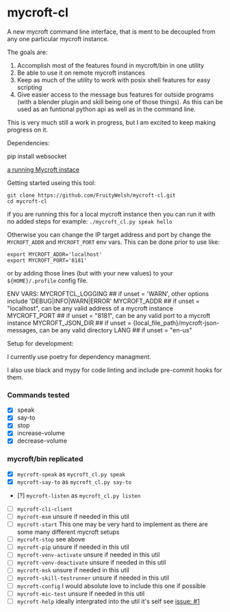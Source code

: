 # mycroft-cl
A new mycroft command line interface, that is ment to be decoupled from any one particular mycroft instance.

The goals are:

1. Accomplish most of the features found in mycroft/bin in one utility
2. Be able to use it on remote mycroft instances
3. Keep as much of the utility to work with posix shell features for easy scripting
4. Give easier access to the message bus features for outside programs (with a blender plugin and skill being one of those things). As this can be used as an funtional python api as well as in the command line.

This is very much still a work in progress, but I am excited to keep making progress on it.

Dependencies:

pip install websocket

[a running Mycroft instace](https://github.com/MycroftAI/mycroft-core)

Getting started useing this tool:
```
git clone https://github.com/FruityWelsh/mycroft-cl.git
cd mycroft-cl
```

if you are running this for a local mycroft instance then you can run it with no added steps for example:
```./mycroft_cl.py speak hello``` 

Otherwise you can change the IP target address and port by change the ```MYCROFT_ADDR``` and ```MYCROFT_PORT``` env vars.
This can be done prior to use like:
```
export MYCROFT_ADDR='localhost'
export MYCROFT_PORT='8181'
``` 

or by adding those lines (but with your new values) to your ```${HOME}/.profile``` config file.

ENV VARS:
MYCROFTCL_LOGGING ## if unset = 'WARN', other options include 'DEBUG|INFO|WARN|ERROR' 
MYCROFT_ADDR      ## if unset = "localhost", can be any valid address of a mycroft instance
MYCROFT_PORT      ## if unset = "8181", can be any valid port to a mycroft instance
MYCROFT_JSON_DIR  ## if unset = {local_file_path}/mycroft-json-messages, can be any valid directory
LANG              ## if unset = "en-us"

Setup for development:

I currently use poetry for dependency managment.

I also use black and mypy for code linting and include pre-commit hooks for them. 

### Commands tested  
- [x] speak
- [x] say-to
- [x] stop
- [x] increase-volume
- [x] decrease-volume

### mycroft/bin replicated
- [x] ```mycroft-speak``` as ```mycroft_cl.py speak```
- [x] ```mycroft-say-to``` as ```mycroft_cl.py say-to```
- [?] ```mycroft-listen``` as ```mycroft_cl.py listen```
- [ ] ```mycroft-cli-client```
- [ ] ```mycroft-msm```     unsure if needed in this util
- [ ] ```mycroft-start```   This one may be very hard to implement as there are some many different mycroft setups
- [ ] ```mycroft-stop```    see above
- [ ] ```mycroft-pip```     unsure if needed in this util
- [ ] ```mycroft-venv-activate``` unsure if needed in this util
- [ ] ```mycroft-venv-deactivate``` unsure if needed in this util
- [ ] ```mycroft-msk``` unsure if needed in this util
- [ ] ```mycroft-skill-testrunner``` unsure if needed in this util
- [ ] ```mycroft-config``` I would absolute love to include this one if possible
- [ ] ```mycroft-mic-test``` unsure if needed in this util
- [ ] ```mycroft-help``` ideally intergrated into the util it's self see [issue: #1](https://github.com/FruityWelsh/mycroft-cl/issues/1)
